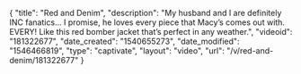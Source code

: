 {
    "title": "Red and Denim",
    "description": "My husband and I are definitely INC fanatics... I promise, he loves every piece that Macy’s comes out with. EVERY! Like this red bomber jacket that’s perfect in any weather.",
    "videoid": "181322677",
    "date_created": "1540655273",
    "date_modified": "1546466819",
    "type": "captivate",
    "layout": "video",
    "url": "\/v\/red-and-denim\/181322677"
}